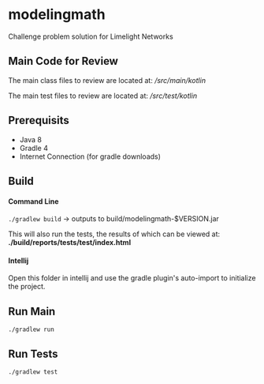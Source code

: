 # modelingmath
Challenge problem solution for Limelight Networks

## Main Code for Review
The main class files to review are located at:
*/src/main/kotlin*

The main test files to review are located at:
*/src/test/kotlin*

## Prerequisits
* Java 8
* Gradle 4
* Internet Connection (for gradle downloads)

## Build
#### Command Line
`./gradlew build` -> outputs to build/modelingmath-$VERSION.jar

This will also run the tests, the results of which can be viewed at:
**./build/reports/tests/test/index.html**

#### Intellij
Open this folder in intellij and use the gradle plugin's auto-import to initialize the project.

## Run Main
`./gradlew run`

## Run Tests
`./gradlew test`
